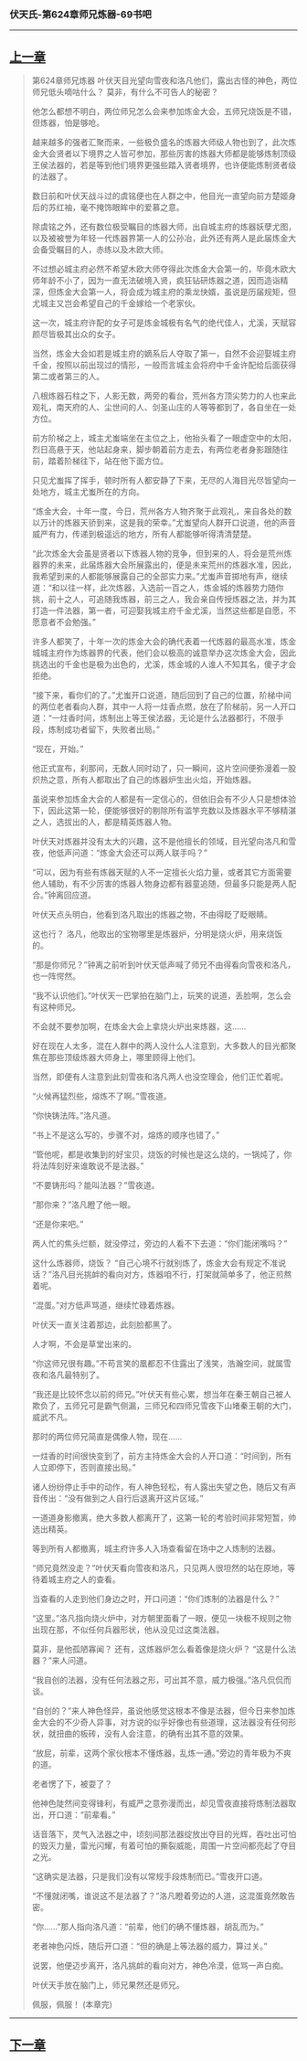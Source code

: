 ### 伏天氏-第624章师兄炼器-69书吧

--------
[上一章](./866927058315067482f0d47ba6ca6d63.md)
--------


>
>
>
>第624章师兄炼器
>叶伏天目光望向雪夜和洛凡他们，露出古怪的神色，两位师兄低头嘀咕什么？
>莫非，有什么不可告人的秘密？
>
>他怎么都想不明白，两位师兄怎么会来参加炼金大会，五师兄烧饭是不错，但炼器，怕是够呛。
>
>越来越多的强者汇聚而来，一些极负盛名的炼器大师级人物也到了，此次炼金大会贤者以下境界之人皆可参加，那些厉害的炼器大师都是能够炼制顶级王侯法器的，若是等到他们境界更强些踏入贤者境界，也许便能炼制贤者级的法器了。
>
>数日前和叶伏天战斗过的虞铭便也在人群之中，他目光一直望向前方楚姬身后的苏红袖，毫不掩饰眼眸中的爱慕之意。
>
>除虞铭之外，还有数位极受瞩目的炼器大师，出自城主府的炼器妖孽尤图，以及被被誉为年轻一代炼器界第一人的公孙冶，此外还有两人是此届炼金大会备受瞩目的人，赤练以及木欧大师。
>
>不过想必城主府必然不希望木欧大师夺得此次炼金大会第一的，毕竟木欧大师年龄不小了，因为一直无法破境入贤，疯狂钻研炼器之道，因而造诣精深，但炼金大会第一人，将会成为城主府的乘龙快婿，虽说是历届规矩，但尤城主又岂会希望自己的千金嫁给一个老家伙。
>
>这一次，城主府许配的女子可是炼金城极有名气的绝代佳人，尤溪，天赋容颜尽皆极其出众的女子。
>
>当然，炼金大会如若是城主府的嫡系后人夺取了第一，自然不会迎娶城主府千金，按照以前出现过的情形，一般而言城主会将府中千金许配给后面获得第二或者第三的人。
>
>八根炼器石柱之下，人影无数，两旁的看台，荒州各方顶尖势力的人也来此观礼，南天府的人、尘世间的人、剑圣山庄的人等等都到了，各自坐在一处方位。
>
>前方阶梯之上，城主尤蚩端坐在主位之上，他抬头看了一眼虚空中的太阳，烈日高悬于天，他站起身来，脚步朝着前方走去，有两位老者身影跟随往前，踏着阶梯往下，站在他下面方位。
>
>只见尤蚩挥了挥手，顿时所有人都安静了下来，无尽的人海目光尽皆望向一处地方，城主尤蚩所在的方向。
>
>“炼金大会，十年一度，今日，荒州各方人物齐聚于此观礼，来自各处的数以万计的炼器天骄到来，这是我的荣幸。”尤蚩望向人群开口说道，他的声音威严有力，传递到极遥远的地方，所有人都能够听得清清楚楚。
>
>“此次炼金大会虽是贤者以下炼器人物的竞争，但到来的人，将会是荒州炼器界的未来，此届炼器大会所展露出的，便是未来荒州的炼器水准，因此，我希望到来的人都能够展露自己的全部实力来。”尤蚩声音掷地有声，继续道：“和以往一样，此次炼器，入选前一百之人，炼金城的炼器势力随你挑，前十之人，可追随我炼器，前三之人，我会亲自传授炼器之法，并为其打造一件法器，第一者，可迎娶我城主府千金尤溪，当然这些都是自愿，不愿意者不会勉强。”
>
>许多人都笑了，十年一次的炼金大会的确代表着一代炼器的最高水准，炼金城城主府作为炼器界的代表，他们会以极高的诚意举办这次炼金大会，因此挑选出的千金也是极为出色的，尤溪，炼金城的人谁人不知其名，傻子才会拒绝。
>
>“接下来，看你们的了。”尤蚩开口说道，随后回到了自己的位置，阶梯中间的两位老者看向人群，其中一人将一炷香点燃，放在了阶梯前，另一人开口道：“一炷香时间，炼制出上等王侯法器，无论是什么法器都行，不限手段，炼制成功者留下，失败者出局。”
>
>“现在，开始。”
>
>他正式宣布，刹那间，无数人同时动了，只一瞬间，这片空间便弥漫着一股炽热之意，所有人都取出了自己的炼器炉生出火焰，开始炼器。
>
>虽说来参加炼金大会的人都是有一定信心的，但依旧会有不少人只是想体验下，因此这第一轮，便能够很好的剔除所有滥竽充数以及炼器水平不够精湛之人，选拔出的人，都是精英炼器人物。
>
>叶伏天对炼器并没有太大的兴趣，这不是他擅长的领域，目光望向洛凡和雪夜，他低声问道：“炼金大会还可以两人联手吗？”
>
>“可以，因为有些有炼器天赋的人不一定擅长火焰力量，或者其它方面需要他人辅助，有不少厉害的炼器人物身边都有器童追随，但最多只能是两人配合。”钟离回应道。
>
>叶伏天点头明白，他看到洛凡取出的炼器之物，不由得眨了眨眼睛。
>
>这也行？
>洛凡，他取出的宝物哪里是炼器炉，分明是烧火炉，用来烧饭的。
>
>“那是你师兄？”钟离之前听到叶伏天低声喊了师兄不由得看向雪夜和洛凡，也一阵愕然。
>
>“我不认识他们。”叶伏天一巴掌拍在脑门上，玩笑的说道，丢脸啊，怎么会有这种师兄。
>
>不会就不要参加啊，在炼金大会上拿烧火炉出来炼器，这……
>
>好在现在人太多，混在人群中的两人没什么人注意到，大多数人的目光都聚焦在那些顶级炼器大师身上，哪里顾得上他们。
>
>当然，即便有人注意到此刻雪夜和洛凡两人也没空理会，他们正忙着呢。
>
>“火候再猛烈些，熔炼不了啊。”雪夜道。
>
>“你快铸法阵。”洛凡道。
>
>“书上不是这么写的，步骤不对，熔炼的顺序也错了。”
>
>“管他呢，都是收集到的好宝贝，烧饭的时候也是这么烧的，一锅炖了，你将法阵刻好来谁敢说不是法器。”
>
>“不要铸形吗？能叫法器？”雪夜道。
>
>“那你来？”洛凡瞪了他一眼。
>
>“还是你来吧。”
>
>两人忙的焦头烂额，就没停过，旁边的人看不下去道：“你们能闭嘴吗？”
>
>这什么炼器师，烧饭？
>“自己心境不行就别炼了，炼金大会有规定不准说话？”洛凡目光挑衅的看向对方，炼器咱不行，打架就简单多了，他正煎熬着呢。
>
>“混蛋。”对方低声骂道，继续忙碌着炼器。
>
>叶伏天一直关注着那边，此刻脸都黑了。
>
>人才啊，不会是草堂出来的。
>
>“你这师兄很有趣。”不苟言笑的凰都忍不住露出了浅笑，浩瀚空间，就属雪夜和洛凡最特别了。
>
>“我还是比较怀念以前的师兄。”叶伏天有些心累，想当年在秦王朝自己被人欺负了，五师兄可是霸气侧漏，三师兄和四师兄雪夜下山堵秦王朝的大门，威武不凡。
>
>那时的两位师兄简直是偶像人物，现在……
>
>一炷香的时间很快变到了，前方主持炼金大会的人开口道：“时间到，所有人立即停下，否则直接出局。”
>
>诸人纷纷停止手中的动作，有人神色轻松，有人露出失望之色，随后又有声音传出：“没有做到之人自行后退离开这片区域。”
>
>一道道身影撤离，绝大多数人都离开了，这第一轮的考验时间非常短暂，帅选出精英。
>
>等到所有人都撤离，城主府许多人入场查看留在场中之人炼制的法器。
>
>“师兄竟然没走？”叶伏天看向雪夜和洛凡，只见两人很坦然的站在原地，等待着城主府之人的查看。
>
>当查看的人走到他们身边之时，开口问道：“你们炼制的法器是什么？”
>
>“这里。”洛凡指向烧火炉中，对方朝里面看了一眼，便见一块极不规则之物出现在那，不似任何兵器形状，他从没见过这类法器。
>
>莫非，是他孤陋寡闻？
>还有，这炼器炉怎么看着像是烧火炉？
>“这是什么法器？”来人问道。
>
>“我自创的法器，没有任何法器之形，可出其不意，威力极强。”洛凡侃侃而谈。
>
>“自创的？”来人神色怪异，虽说他感觉这根本不像是法器，但今日来参加炼金大会的不少奇人异事，对方说的似乎好像也有些道理，这法器没有任何形状，就扭曲的板砖，没有人会注意，的确有出其不意的效果。
>
>“放屁，前辈，这两个家伙根本不懂炼器，乱炼一通。”旁边的青年极为不爽的道。
>
>老者愣了下，被耍了？
>
>他神色陡然间变得锋利，有威严之意弥漫而出，却见雪夜直接将炼制法器取出，开口道：“前辈看。”
>
>话音落下，灵气入法器之中，顷刻间那法器绽放出夺目的光辉，吞吐出可怕的毁灭力量，雷光闪耀，有着可怕的撕裂威能，周围一片空间都亮起了夺目之光。
>
>“这确实是法器，只是我们没有以常规手段炼制而已。”雪夜开口道。
>
>“不懂就闭嘴，谁说这不是法器了？”洛凡瞪着旁边的人道，这混蛋竟然敢告密。
>
>“你……”那人指向洛凡道：“前辈，他们的确不懂炼器，胡乱而为。”
>
>老者神色闪烁，随后开口道：“但的确是上等法器的威力，算过关。”
>
>说罢，他便迈步离开，洛凡挑衅的看向对方，神色冷漠，低骂一声白痴。
>
>叶伏天手放在脑门上，师兄果然还是师兄。
>
>佩服，佩服！
>(本章完)
>
>

--------
[下一章](./81ba888dcb1b381f1a61ecb16621be4a.md)
--------

